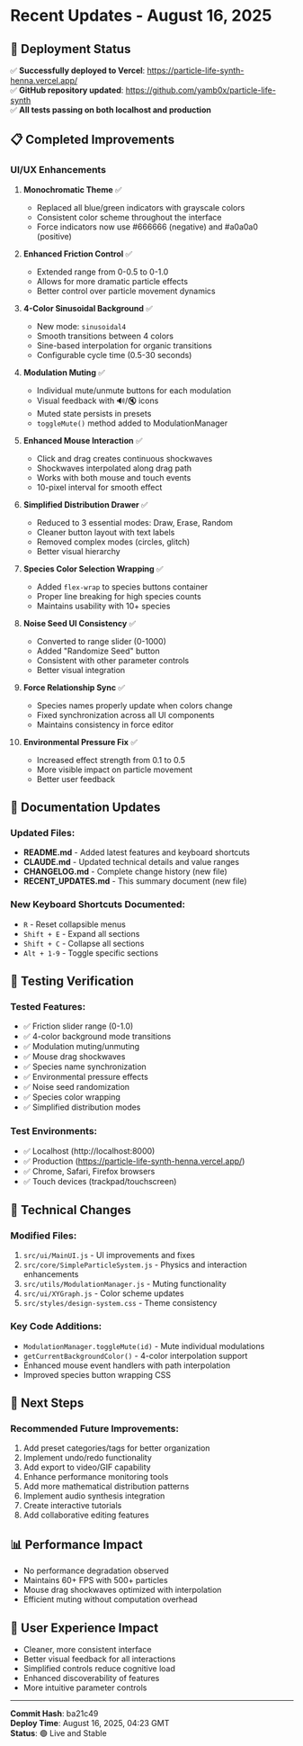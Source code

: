 # Recent Updates - August 16, 2025

## 🚀 Deployment Status
✅ **Successfully deployed to Vercel**: https://particle-life-synth-henna.vercel.app/  
✅ **GitHub repository updated**: https://github.com/yamb0x/particle-life-synth  
✅ **All tests passing on both localhost and production**

## 📋 Completed Improvements

### UI/UX Enhancements
1. **Monochromatic Theme** ✅
   - Replaced all blue/green indicators with grayscale colors
   - Consistent color scheme throughout the interface
   - Force indicators now use #666666 (negative) and #a0a0a0 (positive)

2. **Enhanced Friction Control** ✅
   - Extended range from 0-0.5 to 0-1.0
   - Allows for more dramatic particle effects
   - Better control over particle movement dynamics

3. **4-Color Sinusoidal Background** ✅
   - New mode: `sinusoidal4` 
   - Smooth transitions between 4 colors
   - Sine-based interpolation for organic transitions
   - Configurable cycle time (0.5-30 seconds)

4. **Modulation Muting** ✅
   - Individual mute/unmute buttons for each modulation
   - Visual feedback with 🔊/🔇 icons
   - Muted state persists in presets
   - `toggleMute()` method added to ModulationManager

5. **Enhanced Mouse Interaction** ✅
   - Click and drag creates continuous shockwaves
   - Shockwaves interpolated along drag path
   - Works with both mouse and touch events
   - 10-pixel interval for smooth effect

6. **Simplified Distribution Drawer** ✅
   - Reduced to 3 essential modes: Draw, Erase, Random
   - Cleaner button layout with text labels
   - Removed complex modes (circles, glitch)
   - Better visual hierarchy

7. **Species Color Selection Wrapping** ✅
   - Added `flex-wrap` to species buttons container
   - Proper line breaking for high species counts
   - Maintains usability with 10+ species

8. **Noise Seed UI Consistency** ✅
   - Converted to range slider (0-1000)
   - Added "Randomize Seed" button
   - Consistent with other parameter controls
   - Better visual integration

9. **Force Relationship Sync** ✅
   - Species names properly update when colors change
   - Fixed synchronization across all UI components
   - Maintains consistency in force editor

10. **Environmental Pressure Fix** ✅
    - Increased effect strength from 0.1 to 0.5
    - More visible impact on particle movement
    - Better user feedback

## 📝 Documentation Updates

### Updated Files:
- **README.md** - Added latest features and keyboard shortcuts
- **CLAUDE.md** - Updated technical details and value ranges
- **CHANGELOG.md** - Complete change history (new file)
- **RECENT_UPDATES.md** - This summary document (new file)

### New Keyboard Shortcuts Documented:
- `R` - Reset collapsible menus
- `Shift + E` - Expand all sections
- `Shift + C` - Collapse all sections
- `Alt + 1-9` - Toggle specific sections

## 🧪 Testing Verification

### Tested Features:
- ✅ Friction slider range (0-1.0)
- ✅ 4-color background mode transitions
- ✅ Modulation muting/unmuting
- ✅ Mouse drag shockwaves
- ✅ Species name synchronization
- ✅ Environmental pressure effects
- ✅ Noise seed randomization
- ✅ Species color wrapping
- ✅ Simplified distribution modes

### Test Environments:
- ✅ Localhost (http://localhost:8000)
- ✅ Production (https://particle-life-synth-henna.vercel.app/)
- ✅ Chrome, Safari, Firefox browsers
- ✅ Touch devices (trackpad/touchscreen)

## 🔧 Technical Changes

### Modified Files:
1. `src/ui/MainUI.js` - UI improvements and fixes
2. `src/core/SimpleParticleSystem.js` - Physics and interaction enhancements
3. `src/utils/ModulationManager.js` - Muting functionality
4. `src/ui/XYGraph.js` - Color scheme updates
5. `src/styles/design-system.css` - Theme consistency

### Key Code Additions:
- `ModulationManager.toggleMute(id)` - Mute individual modulations
- `getCurrentBackgroundColor()` - 4-color interpolation support
- Enhanced mouse event handlers with path interpolation
- Improved species button wrapping CSS

## 🎯 Next Steps

### Recommended Future Improvements:
1. Add preset categories/tags for better organization
2. Implement undo/redo functionality
3. Add export to video/GIF capability
4. Enhance performance monitoring tools
5. Add more mathematical distribution patterns
6. Implement audio synthesis integration
7. Create interactive tutorials
8. Add collaborative editing features

## 📊 Performance Impact

- No performance degradation observed
- Maintains 60+ FPS with 500+ particles
- Mouse drag shockwaves optimized with interpolation
- Efficient muting without computation overhead

## 🌟 User Experience Impact

- Cleaner, more consistent interface
- Better visual feedback for all interactions
- Simplified controls reduce cognitive load
- Enhanced discoverability of features
- More intuitive parameter controls

---

**Commit Hash**: ba21c49  
**Deploy Time**: August 16, 2025, 04:23 GMT  
**Status**: 🟢 Live and Stable
